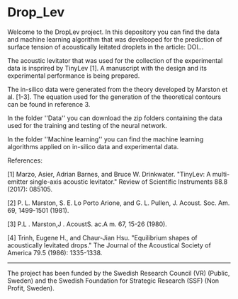 # Drop_Lev

Welcome to the DropLev project. In this depository you can find the data and machine learning algorithm that was develeoped for the prediction of surface tension of acoustically leitated droplets in the article: DOI...


The acoustic levitator that was used for the collection of the experimental data is insprired by TinyLev [1]. A manuscript with the design and its experimental performance is being prepared. 


The in-silico data were generated from the theory developed by Marston et al. [1-3]. The equation used for the generation of the theoretical contours can be found in reference 3.

In the folder ''Data'' you can download the zip folders containing the data used for the training and testing of the neural network. 


In the folder ''Machine learning'' you can find the machine learning algorithms applied on in-silico data and experimental data.







References:


[1] Marzo, Asier, Adrian Barnes, and Bruce W. Drinkwater. "TinyLev: A multi-emitter single-axis acoustic levitator." Review of Scientific Instruments 88.8 (2017): 085105.


[2] P. L. Marston, S. E. Lo Porto Arione, and G. L. Pullen, J. Acoust. Soc. Am. 69, 1499-1501 (1981).


[3] P.L . Marston,J . AcoustS. ac.A m. 67, 15-26 (1980).


[4] Trinh, Eugene H., and Chaur‐Jian Hsu. "Equilibrium shapes of acoustically levitated drops." The Journal of the Acoustical Society of America 79.5 (1986): 1335-1338.


------------------------------------------------------------------------------------------------------------------------------------------------------------------
The project has been funded by the Swedish Research Council (VR) (Public, Sweden) and the Swedish Foundation for Strategic Research (SSF) (Non Profit, Sweden).
